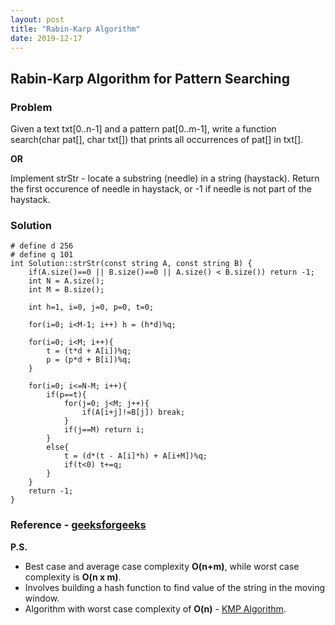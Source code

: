 ```yaml
---
layout: post
title: "Rabin-Karp Algorithm"
date: 2019-12-17
---
```

## Rabin-Karp Algorithm for Pattern Searching
### Problem
Given a text txt[0..n-1] and a pattern pat[0..m-1], write a function search(char pat[], char txt[]) that prints all occurrences of pat[] in txt[].

**OR**

Implement strStr - locate a substring (needle) in a string (haystack). Return the first occurence of needle in haystack, or -1 if needle is not part of the haystack.

### Solution
```
# define d 256
# define q 101
int Solution::strStr(const string A, const string B) {
    if(A.size()==0 || B.size()==0 || A.size() < B.size()) return -1;
    int N = A.size();
    int M = B.size();
    
    int h=1, i=0, j=0, p=0, t=0;
    
    for(i=0; i<M-1; i++) h = (h*d)%q;
    
    for(i=0; i<M; i++){
        t = (t*d + A[i])%q;
        p = (p*d + B[i])%q;
    }
    
    for(i=0; i<=N-M; i++){
        if(p==t){
            for(j=0; j<M; j++){
                if(A[i+j]!=B[j]) break;
            }
            if(j==M) return i;
        }
        else{
            t = (d*(t - A[i]*h) + A[i+M])%q;
            if(t<0) t+=q;
        }
    }
    return -1;
}

```

### Reference - [geeksforgeeks](https://www.geeksforgeeks.org/rabin-karp-algorithm-for-pattern-searching/)

**P.S.** 
- Best case and average case complexity **O(n+m)**, while worst case complexity is **O(n x m)**.
- Involves building a hash function to find value of the string in the moving window.
- Algorithm with worst case complexity of **O(n)** - [KMP Algorithm](https://abg011.github.io/blog/2019/12/17/KMP-Algorithm).
